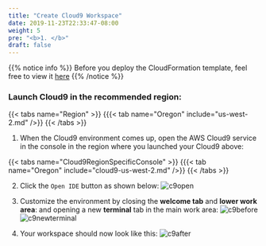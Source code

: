 ```yaml
---
title: "Create Cloud9 Workspace"
date: 2019-11-23T22:33:47-08:00
weight: 5
pre: "<b>1. </b>"
draft: false
---
```


{{% notice info %}}
Before you deploy the CloudFormation template, feel free to view it [here](https://github.com/aws-samples/amazon-eks-and-amazon-ec2-k8s-container-networking-workshops/blob/master/templates/awsk8snetworking-cluster-mgmt-cloud9.yaml)
{{% /notice %}}

<!---
{{% notice tip %}}
Ad blockers, javascript disablers, and tracking blockers should be disabled for
the cloud9 domain, or connecting to the workspace might be impacted.
Cloud9 requires third-party-cookies. You can whitelist the [specific domains]( https://docs.aws.amazon.com/cloud9/latest/user-guide/troubleshooting.html#troubleshooting-env-loading).
{{{< tab name="Virginia" include="us-east-1.md" />}}
{{{< tab name="Ireland" include="eu-west-1.md" />}}
{{{< tab name="Ohio" include="us-east-2.md" />}}
{{{< tab name="Singapore" include="ap-southeast-1.md" />}}
{{{< tab name="Virginia" include="cloud9-us-east-1.md" />}}
{{{< tab name="Ireland" include="cloud9-eu-west-1.md" />}}
{{{< tab name="Ohio" include="cloud9-us-east-2.md" />}}
{{{< tab name="Singapore" include="cloud9-ap-southeast-1.md" />}}
{{% /notice %}}
-->

### Launch Cloud9 in the recommended region:
{{< tabs name="Region" >}}
{{{< tab name="Oregon" include="us-west-2.md" />}}
{{< /tabs >}}


1. When the Cloud9 environment comes up, open the AWS Cloud9 service in the console in the region where you launched your Cloud9 above:

{{< tabs name="Cloud9RegionSpecificConsole" >}}
{{{< tab name="Oregon" include="cloud9-us-west-2.md" />}}
{{< /tabs >}}

2. Click the `Open IDE` button as shown below:
![c9open](/images/cloud9open.png)

3. Customize the environment by closing the **welcome tab**
and **lower work area**: and opening a new **terminal** tab in the main work area:
![c9before](/images/cloud9before.png)
![c9newterminal](/images/cloud9newterminal.png)

4. Your workspace should now look like this:
![c9after](/images/cloud9after.png)
